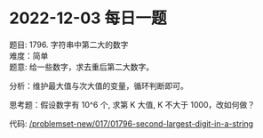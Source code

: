 # 2022-12-03 每日一题


题目: 1796. 字符串中第二大的数字  
难度：简单   
题意: 给一些数字，求去重后第二大数字。  


分析：维护最大值与次大值的变量，循环判断即可。   


思考题：假设数字有 10^6 个, 求第 K 大值, K 不大于 1000，改如何做？  


代码: [/problemset-new/017/01796-second-largest-digit-in-a-string](/problemset-new/017/01796-second-largest-digit-in-a-string)  
